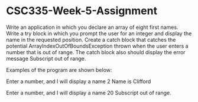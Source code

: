 # CSC335-Week-5-Assignment

Write an application in which you declare an array of eight first names. Write a try block in which you prompt the user for an integer and display the name in the requested position. Create a catch block that catches the potential ArrayIndexOutOfBoundsException thrown when the user enters a number that is out of range. The catch block also should display the error message Subscript out of range.

Examples of the program are shown below:

Enter a number, and I will display a name 
2
Name is Clifford

Enter a number, and I will display a name 
20
Subscript out of range.
